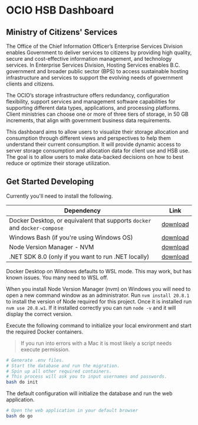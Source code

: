 # OCIO HSB Dashboard

## Ministry of Citizens' Services

The Office of the Chief Information Officer’s Enterprise Services Division enables Government to deliver services to citizens by providing high quality, secure and cost-effective information management, and technology services. In Enterprise Services Division, Hosting Services enables B.C. government and broader public sector (BPS) to access sustainable hosting infrastructure and services to support the evolving needs of government clients and citizens.

The OCIO’s storage infrastructure offers redundancy, configuration flexibility, support services and management software capabilities for supporting different data types, applications, and processing platforms. Client ministries can choose one or more of three tiers of storage, in 50 GB increments, that align with government business data requirements.

This dashboard aims to allow users to visualize their storage allocation and consumption through different views and perspectives to help them understand their current consumption. It will provide dynamic access to server storage consumption and allocation data for client use and HSB use. The goal is to allow users to make data-backed decisions on how to best reduce or optimize their storage utilization.

## Get Started Developing

Currently you'll need to install the following.

| Dependency                                                                | Link                                                               |
| ------------------------------------------------------------------------- | ------------------------------------------------------------------ |
| Docker Desktop, or equivalent that supports `docker` and `docker-compose` | [download](https://www.docker.com/products/docker-desktop/)        |
| Windows Bash (if you're using Windows OS)                                 | [download](https://git-scm.com/download/win)                       |
| Node Version Manager - NVM                                                | [download](https://github.com/coreybutler/nvm-windows/releases)    |
| .NET SDK 8.0 (only if you want to run .NET locally)                       | [download](https://dotnet.microsoft.com/en-us/download/dotnet/8.0) |

Docker Desktop on Windows defaults to WSL mode. This may work, but has known issues. You many need to WSL off.

When you install Node Version Manager (nvm) on Windows you will need to open a new command window as an administrator.
Run `nvm install 20.8.1` to install the version of Node required for this project.
Once it is installed run `nvm use 20.8.w1`.
If it installed correctly you can run `node -v` and it will display the correct version.

Execute the following command to initialize your local environment and start the required Docker containers.

> If you run into errors with a Mac it is most likely a script needs execute permission.

```bash
# Generate .env files.
# Start the database and run the migration.
# Spin up all other required containers.
# This process will ask you to input usernames and passwords.
bash do init
```

The default configuration will initialize the database and run the web application.

```bash
# Open the web application in your default browser
bash do go
```
